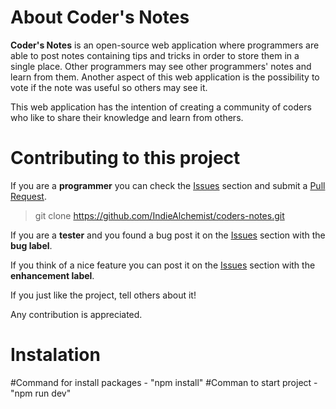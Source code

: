 # About Coder's Notes

**Coder's Notes** is an open-source web application where programmers are able to post notes containing tips and tricks in order to store them in a single place.
Other programmers may see other programmers' notes and learn from them. Another aspect of this web application is the possibility to vote if the note was useful so others may see it.

This web application has the intention of creating a community of coders who like to share their knowledge and learn from others.


# Contributing to this project


If you are a **programmer** you can check the [Issues](https://github.com/IndieAlchemist/coders-notes/issues) section and submit a [Pull Request](https://github.com/IndieAlchemist/coders-notes/pulls).

> git clone https://github.com/IndieAlchemist/coders-notes.git

If you are a **tester** and you found a bug post it on the [Issues](https://github.com/IndieAlchemist/coders-notes/issues) section with the **bug label**.

If you think of a nice feature you can post it  on the [Issues](https://github.com/IndieAlchemist/coders-notes/issues) section with the **enhancement label**.

If you just like the project, tell others about it!

Any contribution is appreciated.

# Instalation

#Command for install packages - "npm install"
#Comman to start project - "npm run dev"
